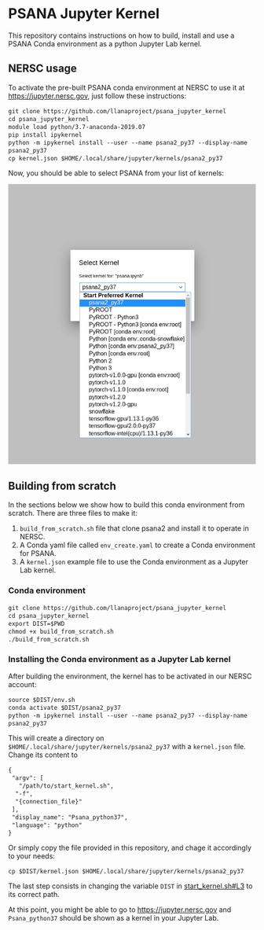 # PSANA Jupyter Kernel

This repository contains instructions on how to build, install and use a PSANA Conda
environment as a python Jupyter Lab kernel.

## NERSC usage

To activate the pre-built PSANA conda environment at NERSC to use it at
https://jupyter.nersc.gov, just follow these instructions:

```
git clone https://github.com/llanaproject/psana_jupyter_kernel
cd psana_jupyter_kernel
module load python/3.7-anaconda-2019.07
pip install ipykernel
python -m ipykernel install --user --name psana2_py37 --display-name psana2_py37
cp kernel.json $HOME/.local/share/jupyter/kernels/psana2_py37
```

Now, you should be able to select PSANA from your list of kernels:

![alt text](img/psana_kernel.png "PSANA kernel")


## Building from scratch

In the sections below we show how to build this conda environment from scratch. There are three files 
to make it:

1. `build_from_scratch.sh` file that clone psana2 and install it to operate in NERSC. 
2. A Conda yaml file called `env_create.yaml` to create a Conda environment for PSANA. 
3. A `kernel.json` example file to use the Conda environment as a Jupyter Lab kernel. 

### Conda environment

```
git clone https://github.com/llanaproject/psana_jupyter_kernel
cd psana_jupyter_kernel
export DIST=$PWD
chmod +x build_from_scratch.sh
./build_from_scratch.sh
```

### Installing the Conda environment as a Jupyter Lab kernel

After building the environment, the kernel has to be activated in our NERSC
account:

```
source $DIST/env.sh
conda activate $DIST/psana2_py37
python -m ipykernel install --user --name psana2_py37 --display-name psana2_py37
```

This will create a directory on `$HOME/.local/share/jupyter/kernels/psana2_py37` with a `kernel.json` file. Change its content to 

```
{
 "argv": [
   "/path/to/start_kernel.sh",
  "-f",
  "{connection_file}"
 ],
 "display_name": "Psana_python37",
 "language": "python"
}
```

Or simply copy the file provided in this repository, and chage it accordingly to your needs: 

```
cp $DIST/kernel.json $HOME/.local/share/jupyter/kernels/psana2_py37
```

The last step consists in changing the variable `DIST` in [start_kernel.sh#L3](https://github.com/llanaproject/jupyter_kernel/blob/master/start_kernel.sh#L3) to its correct path. 

At this point, you might be able to go to https://jupyter.nersc.gov and
`Psana_python37` should be shown as a kernel in your Jupyter Lab.

